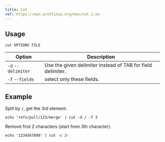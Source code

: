 ```yaml
---
title: Cut
ref: https://man.archlinux.org/man/cut.1.en
---
```


## Usage

```shell
cut OPTIONS FILE
```

| Option | Description |
| --- | --- |
| `-d` `--delimiter` | Use the given delimiter instead of TAB for field delimiter. |
| `-f` `--fields` | select only these fields. |

## Example

Split by `/`, get the 3rd element.

```shell
echo 'refs/pull/123/merge' | cut -d / -f 3
```

Remove first 2 characters (start from 3th character).

```shell
echo '1234567890' | cut -c 3-
```
